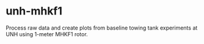 # unh-mhkf1


Process raw data and create plots from baseline towing tank experiments at UNH using 1-meter MHKF1 rotor.
